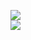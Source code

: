 [![](https://img.shields.io/badge/Made%20With-Github%20Spray-lightgrey.svg?style=for-the-badge&logo=github)](https://github.com/Annihil/github-spray#27147)  
[![](https://i.imgur.com/2DrTn0Z.gif)](https://github.com/Annihil/github-spray)